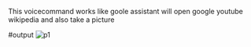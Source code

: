 This voicecommand works like goole assistant will open google youtube wikipedia and also take a picture

#output
![p1](https://github.com/pranitajagtap25/voice_assistant/assets/136250734/1ee97cef-31b6-4a9b-9951-308ab2a71d66)

